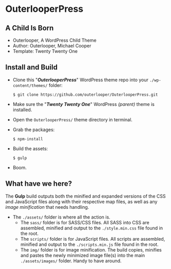 # OuterlooperPress

## A Child Is Born

- Outerlooper, A WordPress Child Theme
- Author: Outerlooper, Michael Cooper
- Template: Twenty Twenty One

## Install and Build

- Clone this "***OuterlooperPress***" WordPress theme repo into your `./wp-content/themes/` folder:

    `$ git clone https://github.com/outerlooper/OuterlooperPress.git`

- Make sure the "***Twenty Twenty One***" WordPress *(parent)* theme is installed.
- Open the `OuterlooperPress/` theme directory in terminal.
- Grab the packages:

    `$ npm-install`

- Build the assets:

    `$ gulp`

- Boom.

## What have we here?

The **Gulp** build outputs both the minified and expanded versions of the CSS and JavaScript files along with their respective map files, as well as any *image minification* that needs handling.

- The `./assets/` folder is where all the action is.
  - The `sass/` folder is for SASS/CSS files. All SASS into CSS are assembled, minified and output to the `./style.min.css` file found in the root.
  - The `scripts/` folder is for JavaScript files. All scripts are assembled, minified and output to the `./scripts.min.js` file found in the root.
  - The `img/` folder is for image minification. The build copies, minifies and pastes the newly minimized image file(s) into the main `./assets/images/` folder. Handy to have around.


